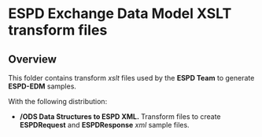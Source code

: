 # ESPD Exchange Data Model XSLT transform files

## Overview

This folder contains transform _xslt_ files used by the **ESPD Team** to generate **ESPD-EDM** samples.

With the following distribution:

* **/ODS Data Structures to ESPD XML.** Transform files to create **ESPDRequest** and **ESPDResponse** _xml_ sample files.
